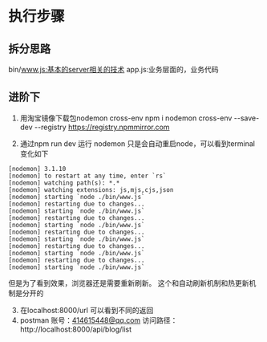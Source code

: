 # 执行步骤
## 拆分思路
bin/www.js:基本的server相关的技术
app.js:业务层面的，业务代码



## 进阶下
1. 用淘宝镜像下载包nodemon cross-env
npm i nodemon cross-env --save-dev --registry https://registry.npmmirror.com

2. 通过npm run dev 运行
nodemon 只是会自动重启node，可以看到terminal变化如下
``` shell
[nodemon] 3.1.10
[nodemon] to restart at any time, enter `rs`
[nodemon] watching path(s): *.*
[nodemon] watching extensions: js,mjs,cjs,json
[nodemon] starting `node ./bin/www.js`
[nodemon] restarting due to changes...
[nodemon] starting `node ./bin/www.js`
[nodemon] restarting due to changes...
[nodemon] starting `node ./bin/www.js`
[nodemon] restarting due to changes...
[nodemon] starting `node ./bin/www.js`
[nodemon] restarting due to changes...
[nodemon] starting `node ./bin/www.js`
[nodemon] restarting due to changes...
[nodemon] starting `node ./bin/www.js`

```
但是为了看到效果，浏览器还是需要重新刷新。
这个和自动刷新机制和热更新机制是分开的

3. 在localhost:8000/url
可以看到不同的返回
4. postman
账号：414615448@qq.com
访问路径：
http://localhost:8000/api/blog/list